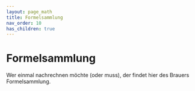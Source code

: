 ```yaml
---
layout: page_math
title: Formelsammlung
nav_order: 10
has_children: true
---
```


# Formelsammlung

Wer einmal nachrechnen möchte (oder muss), der findet hier des Brauers Formelsammlung.